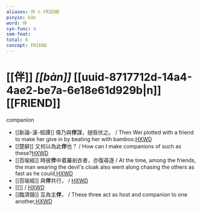 ```yaml
---
aliases: 伴 n FRIEND
pinyin: bàn
word: 伴
syn-func: n
sem-feat: 
total: 6
concept: FRIEND 
---
```

# [[伴]] *[[bàn]]*  [[uuid-8717712d-14a4-4ae2-be7a-6e18e61d929b|n]] [[FRIEND]]
companion
 - [[新論-漢-桓譚]] 偉乃與**伴**謀，撾笞伏之。 / Then Wei plotted with a friend to make her give in by beating her with bamboo.[HXWD](https://hxwd.org/textview.html?location=KR3j0192_tls_003-33a.32)
 - [[楚辭]] 又何以為此**伴**也？ / How can I make companions of such as these?[HXWD](https://hxwd.org/textview.html?location=KR4a0001_tls_004-4a.15)
 - [[百喻經]] 時彼**伴**中着羅剎衣者，亦復尋逐 / At the time, among the friends, the man wearing the devil's cloak also went along chasing the others as fast as he could,[HXWD](https://hxwd.org/textview.html?location=KR6b0066_T_003-0552b.42)
 - [[百喻經]] 與**伴**共行， / [HXWD](https://hxwd.org/textview.html?location=KR6b0066_T_004-0555c.8)
 - [[]]  / [HXWD](https://hxwd.org/textview.html?location=KR6b0066_T_004-0557b.45)
 - [[臨濟錄]] 互為主**伴**， / These three act as host and companion to one another,[HXWD](https://hxwd.org/textview.html?location=KR6q0053_T_001-0499a.5)